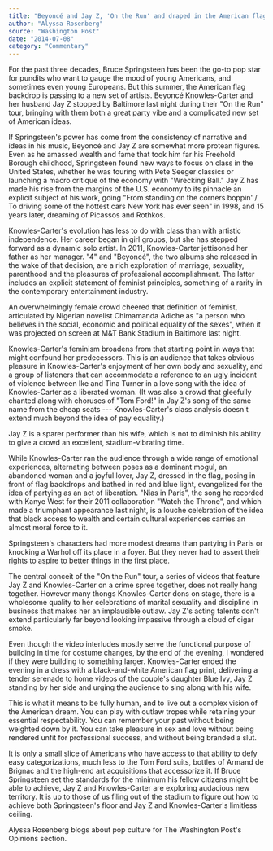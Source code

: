 ```yaml
---
title: "Beyoncé and Jay Z, 'On the Run' and draped in the American flag"
author: "Alyssa Rosenberg"
source: "Washington Post"
date: "2014-07-08"
category: "Commentary"
---
```


For the past three decades, Bruce Springsteen has been the go-to pop star for pundits who want to gauge the mood of young Americans, and sometimes even young Europeans. But this summer, the American flag backdrop is passing to a new set of artists. Beyoncé Knowles-Carter and her husband Jay Z stopped by Baltimore last night during their "On the Run" tour, bringing with them both a great party vibe and a complicated new set of American ideas.

If Springsteen's power has come from the consistency of narrative and ideas in his music, Beyoncé and Jay Z are somewhat more protean figures. Even as he amassed wealth and fame that took him far his Freehold Borough childhood, Springsteen found new ways to focus on class in the United States, whether he was touring with Pete Seeger classics or launching a macro critique of the economy with "Wrecking Ball." Jay Z has made his rise from the margins of the U.S. economy to its pinnacle an explicit subject of his work, going "From standing on the corners boppin' / To driving some of the hottest cars New York has ever seen" in 1998, and 15 years later, dreaming of Picassos and Rothkos.

Knowles-Carter's evolution has less to do with class than with artistic independence. Her career began in girl groups, but she has stepped forward as a dynamic solo artist. In 2011, Knowles-Carter jettisoned her father as her manager. "4" and "Beyoncé", the two albums she released in the wake of that decision, are a rich exploration of marriage, sexuality, parenthood and the pleasures of professional accomplishment. The latter includes an explicit statement of feminist principles, something of a rarity in the contemporary entertainment industry.

An overwhelmingly female crowd cheered that definition of feminist, articulated by Nigerian novelist Chimamanda Adiche as "a person who believes in the social, economic and political equality of the sexes", when it was projected on screen at M&T Bank Stadium in Baltimore last night.

Knowles-Carter's feminism broadens from that starting point in ways that might confound her predecessors. This is an audience that takes obvious pleasure in Knowles-Carter's enjoyment of her own body and sexuality, and a group of listeners that can accommodate a reference to an ugly incident of violence between Ike and Tina Turner in a love song with the idea of Knowles-Carter as a liberated woman. (It was also a crowd that gleefully chanted along with choruses of "Tom Ford!" in Jay Z's song of the same name from the cheap seats --- Knowles-Carter's class analysis doesn't extend much beyond the idea of pay equality.)

Jay Z is a sparer performer than his wife, which is not to diminish his ability to give a crowd an excellent, stadium-vibrating time.

While Knowles-Carter ran the audience through a wide range of emotional experiences, alternating between poses as a dominant mogul, an abandoned woman and a joyful lover, Jay Z, dressed in the flag, posing in front of flag backdrops and bathed in red and blue light, evangelized for the idea of partying as an act of liberation. "Nias in Paris", the song he recorded with Kanye West for their 2011 collaboration "Watch the Throne", and which made a triumphant appearance last night, is a louche celebration of the idea that black access to wealth and certain cultural experiences carries an almost moral force to it.

Springsteen's characters had more modest dreams than partying in Paris or knocking a Warhol off its place in a foyer. But they never had to assert their rights to aspire to better things in the first place.

The central conceit of the "On the Run" tour, a series of videos that feature Jay Z and Knowles-Carter on a crime spree together, does not really hang together. However many thongs Knowles-Carter dons on stage, there is a wholesome quality to her celebrations of marital sexuality and discipline in business that makes her an implausible outlaw. Jay Z's acting talents don't extend particularly far beyond looking impassive through a cloud of cigar smoke.

Even though the video interludes mostly serve the functional purpose of building in time for costume changes, by the end of the evening, I wondered if they were building to something larger. Knowles-Carter ended the evening in a dress with a black-and-white American flag print, delivering a tender serenade to home videos of the couple's daughter Blue Ivy, Jay Z standing by her side and urging the audience to sing along with his wife.

This is what it means to be fully human, and to live out a complex vision of the American dream. You can play with outlaw tropes while retaining your essential respectability. You can remember your past without being weighted down by it. You can take pleasure in sex and love without being rendered unfit for professional success, and without being branded a slut.

It is only a small slice of Americans who have access to that ability to defy easy categorizations, much less to the Tom Ford suits, bottles of Armand de Brignac and the high-end art acquisitions that accessorize it. If Bruce Springsteen set the standards for the minimum his fellow citizens might be able to achieve, Jay Z and Knowles-Carter are exploring audacious new territory. It is up to those of us filing out of the stadium to figure out how to achieve both Springsteen's floor and Jay Z and Knowles-Carter's limitless ceiling.

Alyssa Rosenberg blogs about pop culture for The Washington Post's Opinions section.